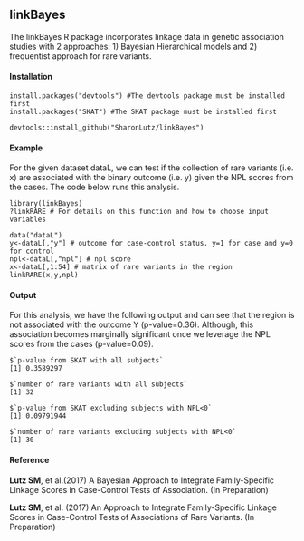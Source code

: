 ## linkBayes

The linkBayes R package incorporates linkage data in genetic association studies with 2 approaches: 1) Bayesian Hierarchical models and 2) frequentist approach for rare variants. 

#### Installation
```
install.packages("devtools") #The devtools package must be installed first
install.packages("SKAT") #The SKAT package must be installed first

devtools::install_github("SharonLutz/linkBayes")
```
#### Example
For the given dataset dataL, we can test if the collection of rare variants (i.e. x) are associated with the binary outcome (i.e. y) given the NPL scores from the cases. The code below runs this analysis.
```
library(linkBayes)
?linkRARE # For details on this function and how to choose input variables

data("dataL")
y<-dataL[,"y"] # outcome for case-control status. y=1 for case and y=0 for control
npl<-dataL[,"npl"] # npl score
x<-dataL[,1:54] # matrix of rare variants in the region
linkRARE(x,y,npl)
```

#### Output
For this analysis, we have the following output and can see that the region is not associated with the outcome Y (p-value=0.36). Although, this association becomes marginally significant once we leverage the NPL scores from the cases (p-value=0.09).
```
$`p-value from SKAT with all subjects`
[1] 0.3589297

$`number of rare variants with all subjects`
[1] 32

$`p-value from SKAT excluding subjects with NPL<0`
[1] 0.09791944

$`number of rare variants excluding subjects with NPL<0`
[1] 30
```
#### Reference
**Lutz SM**, et al.(2017) A Bayesian Approach to Integrate Family-Specific Linkage Scores in Case-Control Tests of Association. (In Preparation)

**Lutz SM**, et al. (2017) An Approach to Integrate Family-Specific Linkage Scores in Case-Control Tests of Associations of Rare Variants. (In Preparation) 

